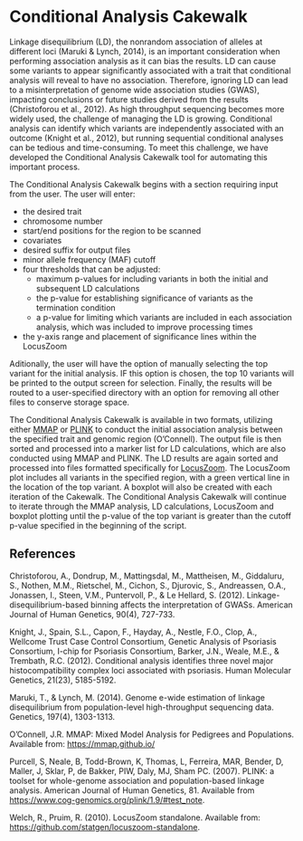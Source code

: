 # Conditional Analysis Cakewalk

Linkage disequilibrium (LD), the nonrandom association of alleles at different loci (Maruki & Lynch, 2014), is an important consideration when performing association analysis as it can bias the results. LD can cause some variants to appear significantly associated with a trait that conditional analysis will reveal to have no association. Therefore, ignoring LD can lead to a misinterpretation of genome wide association studies (GWAS), impacting conclusions or future studies derived from the results (Christoforou et al., 2012). As high throughput sequencing becomes more widely used, the challenge of managing the LD is growing. Conditional analysis can identify which variants are independently associated with an outcome (Knight et al., 2012), but running sequential conditional analyses can be tedious and time-consuming. To meet this challenge, we have developed the Conditional Analysis Cakewalk tool for automating this important process.

The Conditional Analysis Cakewalk begins with a section requiring input from the user. The user will enter:
- the desired trait
-	chromosome number
-	start/end positions for the region to be scanned
-	covariates 
- desired suffix for output files
- minor allele frequency (MAF) cutoff
-	four thresholds that can be adjusted:
    -	maximum p-values for including variants in both the initial and subsequent LD calculations 
    -	the p-value for establishing significance of variants as the termination condition 
    -	a p-value for limiting which variants are included in each association analysis, which was included to improve processing times 
-	the y-axis range and placement of significance lines within the LocusZoom 

Aditionally, the user will have the option of manually selecting the top variant for the initial analysis. IF this option is chosen, the top 10 variants will be printed to the output screen for selection. Finally, the results will be routed to a user-specified directory with an option for removing all other files to conserve storage space. 

The Conditional Analysis Cakewalk is available in two formats, utilizing either [MMAP](https://github.com/MMAP/MMAP-releases-issues-Q-and-A/releases/tag/mmap.2018_04_07_13_28.intel) or [PLINK](https://www.cog-genomics.org/plink2/) to conduct the initial association analysis between the specified trait and genomic region (O’Connell). The output file is then sorted and processed into a marker list for LD calculations, which are also conducted using MMAP and PLINK. The LD results are again sorted and processed into files formatted specifically for [LocusZoom](https://github.com/statgen/locuszoom-standalone). The LocusZoom plot includes all variants in the specified region, with a green vertical line in the location of the top variant. A boxplot will also be created with each iteration of the Cakewalk. The Conditional Analysis Cakewalk will continue to iterate through the MMAP analysis, LD calculations, LocusZoom and boxplot plotting until the p-value of the top variant is greater than the cutoff p-value specified in the beginning of the script.


## References

Christoforou, A., Dondrup, M., Mattingsdal, M., Mattheisen, M., Giddaluru, S., Nothen, M.M., Rietschel, M., Cichon, S., Djurovic, S., Andreassen, O.A., Jonassen, I., Steen, V.M., Puntervoll, P., & Le Hellard, S. (2012). Linkage-disequilibrium-based binning affects the interpretation of GWASs. American Journal of Human Genetics, 90(4), 727-733.

Knight, J., Spain, S.L., Capon, F., Hayday, A., Nestle, F.O., Clop, A., Wellcome Trust Case Control Consortium, Genetic Analysis of Psoriasis Consortium, I-chip for Psoriasis Consortium, Barker, J.N., Weale, M.E., & Trembath, R.C. (2012). Conditional analysis identifies three novel major histocompatibility complex loci associated with psoriasis. Human Molecular Genetics, 21(23), 5185-5192. 

Maruki, T., & Lynch, M. (2014). Genome e-wide estimation of linkage disequilibrium from population-level high-throughput sequencing data. Genetics, 197(4), 1303-1313. 

O’Connell, J.R. MMAP: Mixed Model Analysis for Pedigrees and Populations. Available from: https://mmap.github.io/

Purcell, S, Neale, B, Todd-Brown, K, Thomas, L, Ferreira, MAR, Bender, D, Maller, J, Sklar, P, de Bakker, PIW, Daly, MJ, Sham PC. (2007). PLINK: a toolset for whole-genome association and population-based linkage analysis. American Journal of Human Genetics, 81. Available from https://www.cog-genomics.org/plink/1.9/#test_note. 

Welch, R., Pruim, R. (2010). LocusZoom standalone. Available from: https://github.com/statgen/locuszoom-standalone. 


